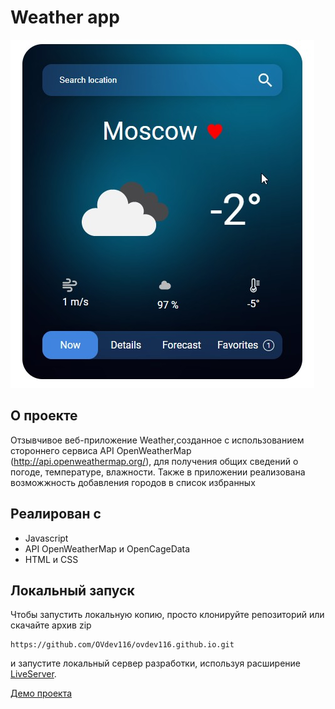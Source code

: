 # Weather app
![alt-текст](https://github.com/OVdev116/ovdev116.github.io/blob/main/screen.jpg)
## О проекте
Отзывчивое веб-приложение Weather,созданное с использованием стороннего сервиса API OpenWeatherMap (http://api.openweathermap.org/), для получения общих сведений о погоде, температуре, влажности.
Также в приложении реализована возможжность добавления городов в список избранных
## Реалиpован с
* Javascript
* API OpenWeatherMap и OpenCageData
* HTML и CSS
## Локальный запуск
Чтобы запустить  локальную копию, просто клонируйте репозиторий или скачайте архив zip
```
https://github.com/OVdev116/ovdev116.github.io.git
```
и запустите локальный сервер разработки, используя расширение [LiveServer](https://marketplace.visualstudio.com/items?itemName=ritwickdey.LiveServer).

[Демо проекта](https://ovdev116.github.io/)
